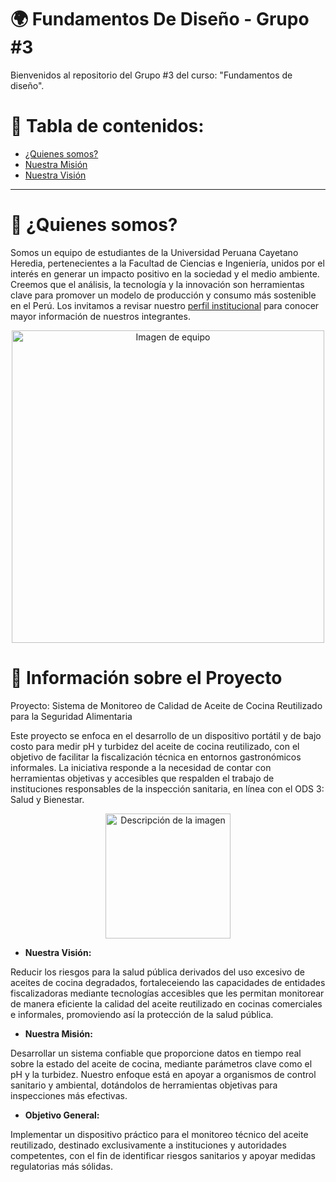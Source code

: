 # 🌍 Fundamentos De Diseño - Grupo #3
Bienvenidos al repositorio del Grupo #3 del curso: "Fundamentos de diseño". 

# 📖 Tabla de contenidos:
- [¿Quienes somos?](#-¿quienes-somos?)  
- [Nuestra Misión](#-nuestra-misión)  
- [Nuestra Visión](#-nuestra-visión)  

---

# 🌟 ¿Quienes somos?
Somos un equipo de estudiantes de la Universidad Peruana Cayetano Heredia, pertenecientes a la Facultad de Ciencias e Ingeniería, unidos por el interés en generar un impacto positivo en la sociedad y el medio ambiente. Creemos que el análisis, la tecnología y la innovación son herramientas clave para promover un modelo de producción y consumo más sostenible en el Perú. Los invitamos a revisar nuestro [perfil institucional](./Entregables/01_Sobre_Nosotros.md) para conocer mayor información de nuestros integrantes.
<p align="center">
  <img src="https://github.com/jessusmorales/Fundamentos-De-Dise-o---EQ-3/blob/main/Im%C3%A1genes/Im%C3%A1gen_Equipo.jpg?raw=true" alt="Imagen de equipo" width="500">
</p>

# 🧪 Información sobre el Proyecto
Proyecto: Sistema de Monitoreo de Calidad de Aceite de Cocina Reutilizado para la Seguridad Alimentaria

Este proyecto se enfoca en el desarrollo de un dispositivo portátil y de bajo costo para medir pH y turbidez del aceite de cocina reutilizado, con el objetivo de facilitar la fiscalización técnica en entornos gastronómicos informales. La iniciativa responde a la necesidad de contar con herramientas objetivas y accesibles que respalden el trabajo de instituciones responsables de la inspección sanitaria, en línea con el ODS 3: Salud y Bienestar.

<p align="center">
  <img src="https://github.com/jessusmorales/Fundamentos-De-Dise-o---EQ-3/blob/main/Im%C3%A1genes/ODS_03_EQ03.jpg?raw=true" alt="Descripción de la imagen" width="200"/>
</p>

* **Nuestra Visión:**

Reducir los riesgos para la salud pública derivados del uso excesivo de aceites de cocina degradados, fortaleceiendo las capacidades de entidades fiscalizadoras mediante tecnologías accesibles que les permitan monitorear de manera eficiente la calidad del aceite reutilizado en cocinas comerciales e informales, promoviendo así la protección de la salud pública.

* **Nuestra Misión:**

Desarrollar un sistema confiable que proporcione datos en tiempo real sobre la estado del aceite de cocina, mediante parámetros clave como el pH y la turbidez. Nuestro enfoque está en apoyar a organismos de control sanitario y ambiental, dotándolos de herramientas objetivas para inspecciones más efectivas.

* **Objetivo General:**

Implementar un dispositivo práctico para el monitoreo técnico del aceite reutilizado, destinado exclusivamente a instituciones y autoridades competentes, con el fin de identificar riesgos sanitarios y apoyar medidas regulatorias más sólidas.
